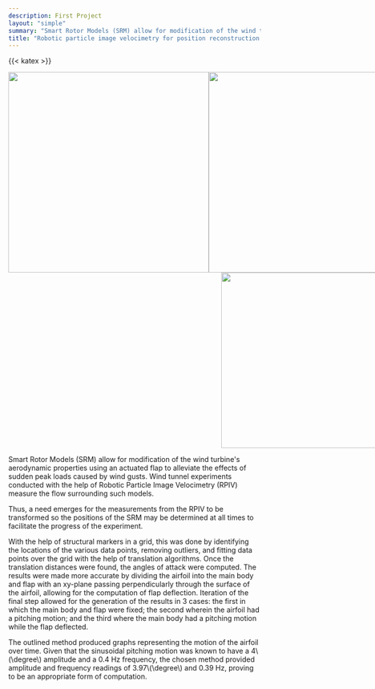 ```yaml
---
description: First Project
layout: "simple"
summary: "Smart Rotor Models (SRM) allow for modification of the wind turbine's aerodynamic properties using an actuated flap to alleviate the effects of sudden peak loads caused by wind gusts. Wind tunnel experiments conducted with the help of Robotic Particle Image Velocimetry (RPIV) measure the flow surrounding such models."
title: "Robotic particle image velocimetry for position reconstruction of a smart rotor model"
---
```


{{< katex >}}

<center>
    <div style="display:flex; ">
         <div style="flex:1;padding-right:0px;">
              <img src="/projects/rpiv/test_setup.png" width="400"/>
         </div>
         <div style="flex:1;padding-left:0px; ">
            <div style="flex:1;padding-bottom:0px;">
                <img src="/projects/rpiv/case_1_results.png" width="400"/>
            </div>
            <div style="flex:1;padding-top:0px;">
                <img src="/projects/rpiv/results.gif" width="350"/>
            </div>
        </div>
    </div>
</center>

Smart Rotor Models (SRM) allow for modification of the wind turbine's aerodynamic properties using an actuated flap to alleviate the effects of sudden peak loads caused by wind gusts. Wind tunnel experiments conducted with the help of Robotic Particle Image Velocimetry (RPIV) measure the flow surrounding such models.

Thus, a need emerges for the measurements from the RPIV to be transformed so the positions of the SRM may be determined at all times to facilitate the progress of the experiment. 

With the help of structural markers in a grid, this was done by identifying the locations of the various data points, removing outliers, and fitting data points over the grid with the help of translation algorithms. Once the translation distances were found, the angles of attack were computed. The results were made more accurate by dividing the airfoil into the main body and flap with an xy-plane passing perpendicularly through the surface of the airfoil, allowing for the computation of flap deflection. Iteration of the final step allowed for the generation of the results in 3 cases: the first in which the main body and flap were fixed; the second wherein the airfoil had a pitching motion; and the third where the main body had a pitching motion while the flap deflected. 

The outlined method produced graphs representing the motion of the airfoil over time. Given that the sinusoidal pitching motion was known to have a 4\\(\degree\\) amplitude and a 0.4 Hz frequency, the chosen method provided amplitude and frequency readings of 3.97\\(\degree\\) and 0.39 Hz, proving to be an appropriate form of computation.
